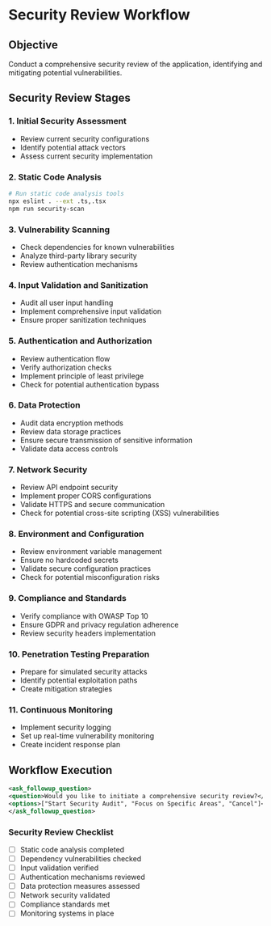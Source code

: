 # Security Review Workflow

## Objective
Conduct a comprehensive security review of the application, identifying and mitigating potential vulnerabilities.

## Security Review Stages

### 1. Initial Security Assessment
- Review current security configurations
- Identify potential attack vectors
- Assess current security implementation

### 2. Static Code Analysis
```bash
# Run static code analysis tools
npx eslint . --ext .ts,.tsx
npm run security-scan
```

### 3. Vulnerability Scanning
- Check dependencies for known vulnerabilities
- Analyze third-party library security
- Review authentication mechanisms

### 4. Input Validation and Sanitization
- Audit all user input handling
- Implement comprehensive input validation
- Ensure proper sanitization techniques

### 5. Authentication and Authorization
- Review authentication flow
- Verify authorization checks
- Implement principle of least privilege
- Check for potential authentication bypass

### 6. Data Protection
- Audit data encryption methods
- Review data storage practices
- Ensure secure transmission of sensitive information
- Validate data access controls

### 7. Network Security
- Review API endpoint security
- Implement proper CORS configurations
- Validate HTTPS and secure communication
- Check for potential cross-site scripting (XSS) vulnerabilities

### 8. Environment and Configuration
- Review environment variable management
- Ensure no hardcoded secrets
- Validate secure configuration practices
- Check for potential misconfiguration risks

### 9. Compliance and Standards
- Verify compliance with OWASP Top 10
- Ensure GDPR and privacy regulation adherence
- Review security headers implementation

### 10. Penetration Testing Preparation
- Prepare for simulated security attacks
- Identify potential exploitation paths
- Create mitigation strategies

### 11. Continuous Monitoring
- Implement security logging
- Set up real-time vulnerability monitoring
- Create incident response plan

## Workflow Execution
```xml
<ask_followup_question>
<question>Would you like to initiate a comprehensive security review?</question>
<options>["Start Security Audit", "Focus on Specific Areas", "Cancel"]</options>
</ask_followup_question>
```

### Security Review Checklist
- [ ] Static code analysis completed
- [ ] Dependency vulnerabilities checked
- [ ] Input validation verified
- [ ] Authentication mechanisms reviewed
- [ ] Data protection measures assessed
- [ ] Network security validated
- [ ] Compliance standards met
- [ ] Monitoring systems in place
